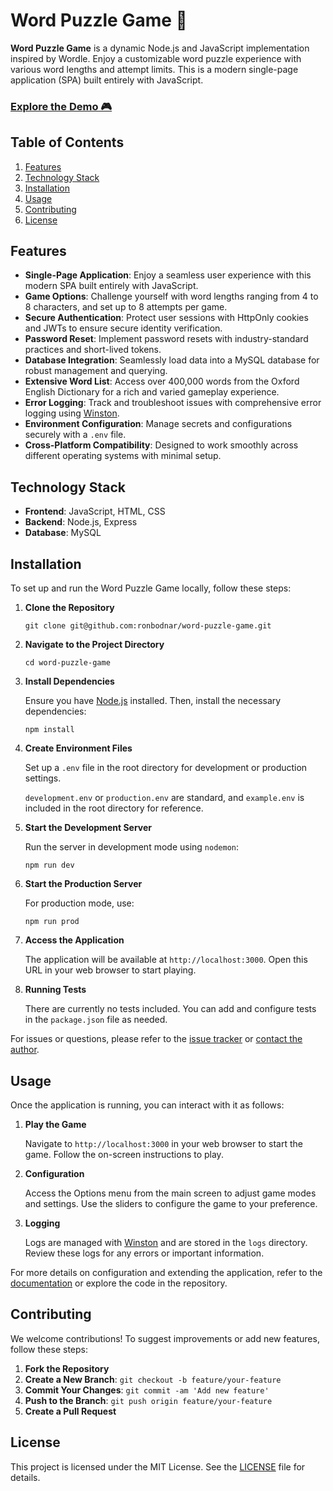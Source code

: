 # Word Puzzle Game 🧩

**Word Puzzle Game** is a dynamic Node.js and JavaScript implementation inspired by Wordle. Enjoy a customizable word puzzle experience with various word lengths and attempt limits. This is a modern single-page application (SPA) built entirely with JavaScript.

### [Explore the Demo 🎮](https://games.ronbodnar.com)

## Table of Contents

1. [Features](#features)
2. [Technology Stack](#technology-stack)
3. [Installation](#installation)
4. [Usage](#usage)
5. [Contributing](#contributing)
6. [License](#license)

## Features

- **Single-Page Application**: Enjoy a seamless user experience with this modern SPA built entirely with JavaScript.
- **Game Options**: Challenge yourself with word lengths ranging from 4 to 8 characters, and set up to 8 attempts per game.
- **Secure Authentication**: Protect user sessions with HttpOnly cookies and JWTs to ensure secure identity verification.
- **Password Reset**: Implement password resets with industry-standard practices and short-lived tokens.
- **Database Integration**: Seamlessly load data into a MySQL database for robust management and querying.
- **Extensive Word List**: Access over 400,000 words from the Oxford English Dictionary for a rich and varied gameplay experience.
- **Error Logging**: Track and troubleshoot issues with comprehensive error logging using [Winston](https://github.com/winstonjs/winston).
- **Environment Configuration**: Manage secrets and configurations securely with a `.env` file.
- **Cross-Platform Compatibility**: Designed to work smoothly across different operating systems with minimal setup.

## Technology Stack

- **Frontend**: JavaScript, HTML, CSS
- **Backend**: Node.js, Express
- **Database**: MySQL

## Installation

To set up and run the Word Puzzle Game locally, follow these steps:

1. **Clone the Repository**

   ```
   git clone git@github.com:ronbodnar/word-puzzle-game.git
   ```

2. **Navigate to the Project Directory**

   ```
   cd word-puzzle-game
   ```

3. **Install Dependencies**

   Ensure you have [Node.js](https://nodejs.org/) installed. Then, install the necessary dependencies:

   ```
   npm install
   ```

4. **Create Environment Files**

   Set up a `.env` file in the root directory for development or production settings.

   `development.env` or `production.env` are standard, and `example.env` is included in the root directory for reference.

6. **Start the Development Server**

   Run the server in development mode using `nodemon`:

   ```
   npm run dev
   ```

7. **Start the Production Server**

   For production mode, use:

   ```
   npm run prod
   ```

8. **Access the Application**

   The application will be available at `http://localhost:3000`. Open this URL in your web browser to start playing.

9. **Running Tests**

   There are currently no tests included. You can add and configure tests in the `package.json` file as needed.

For issues or questions, please refer to the [issue tracker](https://github.com/ronbodnar/word-puzzle-game/issues) or [contact the author](https://github.com/ronbodnar).

## Usage

Once the application is running, you can interact with it as follows:

1. **Play the Game**

   Navigate to `http://localhost:3000` in your web browser to start the game. Follow the on-screen instructions to play.

2. **Configuration**

   Access the Options menu from the main screen to adjust game modes and settings. Use the sliders to configure the game to your preference.

3. **Logging**

   Logs are managed with [Winston](https://github.com/winstonjs/winston) and are stored in the `logs` directory. Review these logs for any errors or important information.

For more details on configuration and extending the application, refer to the [documentation](https://github.com/ronbodnar/word-puzzle-game#readme) or explore the code in the repository.

## Contributing

We welcome contributions! To suggest improvements or add new features, follow these steps:

1. **Fork the Repository**
2. **Create a New Branch**: `git checkout -b feature/your-feature`
3. **Commit Your Changes**: `git commit -am 'Add new feature'`
4. **Push to the Branch**: `git push origin feature/your-feature`
5. **Create a Pull Request**

## License

This project is licensed under the MIT License. See the [LICENSE](LICENSE) file for details.